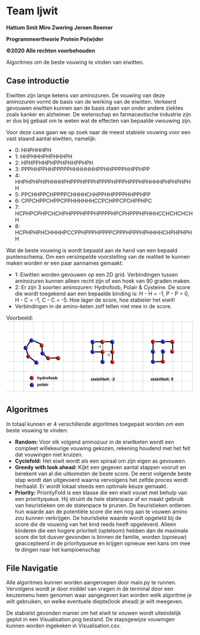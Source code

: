 # Team Ijwit

**Hattum Smit**
**Miro Zwering**
**Jeroen Reemer**  
 
**Programmeertheorie**
**Protein Po(w)der**

**©2020 Alle rechten voorbehouden**

Algoritmes om de beste vouwing te vinden van eiwitten.

## Case introductie
Eiwitten zijn lange ketens van aminozuren. De vouwing van deze aminozuren vormt de basis van de werking van de eiwitten. Verkeerd gevouwen eiwitten kunnen aan de basis staan van onder andere ziektes zoals kanker en alzheimer. De wetenschap en farmaceutische industrie zijn er dus bij gebaat om te weten wat de effecten van bepaalde vwouwing zijn.

Voor deze case gaan we op zoek naar de meest stabiele vouwing voor een vast staand aantal eiwitten, namelijk:
* 0: HHPHHHPH
* 1: HHPHHHPHPHHHPH
* 2: HPHPPHHPHPPHPHHPPHPH
* 3: PPPHHPPHHPPPPPHHHHHHHPPHHPPPPHHPPHPP
* 4: HHPHPHPHPHHHHPHPPPHPPPHPPPPHPPPHPPPHPHHHHPHPHPHPHH
* 5: PPCHHPPCHPPPPCHHHHCHHPPHHPPPPHHPPHPP
* 6: CPPCHPPCHPPCPPHHHHHHCCPCHPPCPCHPPHPC
* 7: HCPHPCPHPCHCHPHPPPHPPPHPPPPHPCPHPPPHPHHHCCHCHCHCHH
* 8: HCPHPHPHCHHHHPCCPPHPPPHPPPPCPPPHPPPHPHHHHCHPHPHPHH

Wat de beste vouwing is wordt bepaald aan de hand van een bepaald puntenschema. Om een versimpelde voorstelling van de realiteit te kunnen maken worden er een paar aannames gemaakt:
* 1: Eiwitten worden gevouwen op een 2D grid. Verbindingen tussen aminozuren kunnen alleen recht zijn of een hoek van 90 graden maken.
* 2: Er zijn 3 soorten aminozuren: Hydrofoob, Polair & Cysteine. De score die wordt toegekend aan een bepaalde binding is: H - H = -1, P - P = 0, H - C = -1, C - C = -5. Hoe lager de score, hoe stabieler het eiwit!
* Verbindingen in de amino-keten zelf tellen niet mee in de score.

Voorbeeld: 
![voorbeeld](voorbeeld.JPG)

## Algoritmes
In totaal kunnen er 4 verschillende algoritmes toegepast worden om een beste vouwing te vinden:
* **Random:** Voor elk volgend aminozuur in de eiwitketen wordt een compleet willekeurige vouwing gekozen, rekening houdend met het feit dat vouwingen niet kruizen.
* **Cyclefold:** Het eiwit wordt als een spiraal om zijn eigen as gevouwen.
* **Greedy with look ahead:** Kijkt een gegeven aantal stappen vooruit en berekent van al die uitkomsten de beste score. De eerst volgende beste stap wordt dan uitgevoerd waarna vervolgens het zelfde proces wordt herhaald. Er wordt lokaal steeds een optimale keuze gemaakt.
* **Priority:** PriorityFold is een klasse die een eiwit vouwt met behulp van een priorityqueue. Hij struint de hele statenpace af en maakt gebruik van heuristieken om de statenpace te prunen. De heuristieken ontlenen hun waarde aan de potentiële score die een nog aan te vouwen amino zou kunnen verkrijgen. De heuristieke waarde wordt opgeteld bij de score die de vouwing van het kind reeds heeft opgeleverd. Alleen kinderen die een hogere prioriteit (optelsom) hebben dan de maximale score die tot dusver gevonden is binnen de familie, worden (opnieuw) geaccepteerd in de priorityqueue en krijgen opnieuw een kans om mee te dingen naar het kampioenschap

## File Navigatie
Alle algoritmes kunnen worden aangeroepen door main.py te runnen. Vervolgens wordt je door middel van vragen in de terminal door een keuzemenu heen genomen waar aangegeven kan worden welk algoritme je wilt gebruiken, en welke eventuele diepte(look ahead) je wilt meegeven.

De stabielst gevonden manier om het eiwit te vouwen wordt uiteindelijk geplot in een Visualisation.png bestand. De stapsgewijze vouwingen kunnen worden ingekeken in Visualisation.csv.

